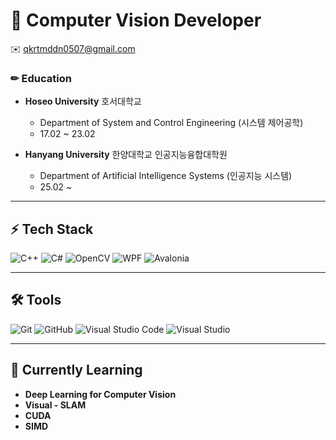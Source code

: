 # 🚀 Computer Vision Developer  

✉️ qkrtmddn0507@gmail.com

### ✏ Education
* **Hoseo University** 호서대학교
  * Department of System and Control Engineering (시스템 제어공학)
  * 17.02 ~ 23.02
    
* **Hanyang University** 한양대학교 인공지능융합대학원
  * Department of Artificial Intelligence Systems (인공지능 시스템)
  * 25.02 ~
---

## ⚡ Tech Stack
![C++](https://img.shields.io/badge/-C%2B%2B-00599C?style=flat-square&logo=c%2B%2B&logoColor=white)
![C#](https://img.shields.io/badge/-C%23-239120?style=flat-square&logo=c-sharp&logoColor=white)
![OpenCV](https://img.shields.io/badge/OpenCV-5C3EE8?style=flat-square&logo=opencv&logoColor=white)
![WPF](https://img.shields.io/badge/-WPF-178600?style=flat-square&logo=.net&logoColor=white)
![Avalonia](https://img.shields.io/badge/-Avalonia-222222?style=flat-square&logo=avalonia&logoColor=white)

---

## 🛠 Tools
![Git](https://img.shields.io/badge/-Git-F05032?style=flat-square&logo=git&logoColor=white)
![GitHub](https://img.shields.io/badge/-GitHub-181717?style=flat-square&logo=github&logoColor=white)
![Visual Studio Code](https://img.shields.io/badge/VS%20Code-007ACC?style=flat-square&logo=visual-studio-code&logoColor=white)
![Visual Studio](https://img.shields.io/badge/Visual%20Studio-5C2D91?style=flat-square&logo=visual-studio&logoColor=white)

---

## 📖 Currently Learning  
- **Deep Learning for Computer Vision** 
- **Visual - SLAM**
- **CUDA**
- **SIMD**

